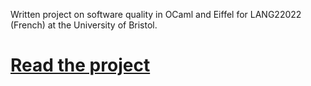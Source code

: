 Written project on software quality in OCaml and Eiffel for LANG22022 (French) at the University of Bristol.

# [Read the project](https://github.com/rossng/LANG22022-projet-ecrit/raw/master/report.pdf)
